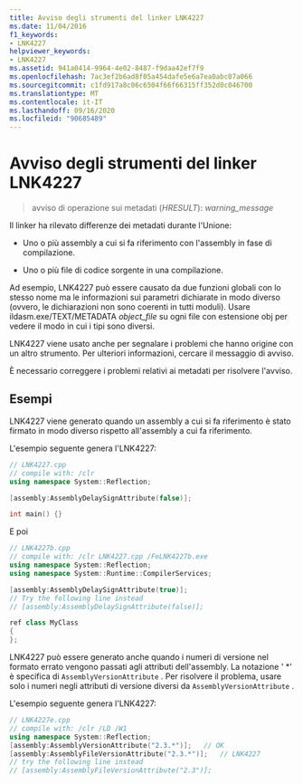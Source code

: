```yaml
---
title: Avviso degli strumenti del linker LNK4227
ms.date: 11/04/2016
f1_keywords:
- LNK4227
helpviewer_keywords:
- LNK4227
ms.assetid: 941a0414-9964-4e02-8487-f9daa42ef7f9
ms.openlocfilehash: 7ac3ef2b6ad8f05a454dafe5e6a7ea0abc07a066
ms.sourcegitcommit: c1fd917a8c06c6504f66f66315ff352d0c046700
ms.translationtype: MT
ms.contentlocale: it-IT
ms.lasthandoff: 09/16/2020
ms.locfileid: "90685489"
---
```

# <a name="linker-tools-warning-lnk4227"></a>Avviso degli strumenti del linker LNK4227

> avviso di operazione sui metadati (*HRESULT*): *warning_message*

Il linker ha rilevato differenze dei metadati durante l'Unione:

- Uno o più assembly a cui si fa riferimento con l'assembly in fase di compilazione.

- Uno o più file di codice sorgente in una compilazione.

Ad esempio, LNK4227 può essere causato da due funzioni globali con lo stesso nome ma le informazioni sui parametri dichiarate in modo diverso (ovvero, le dichiarazioni non sono coerenti in tutti moduli). Usare ildasm.exe/TEXT/METADATA *object_file* su ogni file con estensione obj per vedere il modo in cui i tipi sono diversi.

LNK4227 viene usato anche per segnalare i problemi che hanno origine con un altro strumento. Per ulteriori informazioni, cercare il messaggio di avviso.

È necessario correggere i problemi relativi ai metadati per risolvere l'avviso.

## <a name="examples"></a>Esempi

LNK4227 viene generato quando un assembly a cui si fa riferimento è stato firmato in modo diverso rispetto all'assembly a cui fa riferimento.

L'esempio seguente genera l'LNK4227:

```cpp
// LNK4227.cpp
// compile with: /clr
using namespace System::Reflection;

[assembly:AssemblyDelaySignAttribute(false)];

int main() {}
```

E poi

```cpp
// LNK4227b.cpp
// compile with: /clr LNK4227.cpp /FeLNK4227b.exe
using namespace System::Reflection;
using namespace System::Runtime::CompilerServices;

[assembly:AssemblyDelaySignAttribute(true)];
// Try the following line instead
// [assembly:AssemblyDelaySignAttribute(false)];

ref class MyClass
{
};
```

LNK4227 può essere generato anche quando i numeri di versione nel formato errato vengono passati agli attributi dell'assembly.  La notazione ' *' è specifica di `AssemblyVersionAttribute` .  Per risolvere il problema, usare solo i numeri negli attributi di versione diversi da `AssemblyVersionAttribute` .

L'esempio seguente genera l'LNK4227:

```cpp
// LNK4227e.cpp
// compile with: /clr /LD /W1
using namespace System::Reflection;
[assembly:AssemblyVersionAttribute("2.3.*")];   // OK
[assembly:AssemblyFileVersionAttribute("2.3.*")];   // LNK4227
// try the following line instead
// [assembly:AssemblyFileVersionAttribute("2.3")];
```
